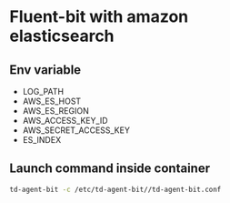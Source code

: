 # Fluent-bit with amazon elasticsearch

## Env variable

- LOG_PATH
- AWS_ES_HOST
- AWS_ES_REGION
- AWS_ACCESS_KEY_ID
- AWS_SECRET_ACCESS_KEY
- ES_INDEX

## Launch command inside container

 ```bash
td-agent-bit -c /etc/td-agent-bit//td-agent-bit.conf
```
